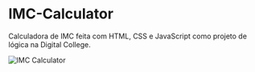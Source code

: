 # IMC-Calculator
Calculadora de IMC feita com HTML, CSS e JavaScript como projeto de lógica na Digital College.


![IMC Calculator](https://user-images.githubusercontent.com/72752286/200580650-15e20fbf-693a-4421-8a7f-3351c8268a68.png)
